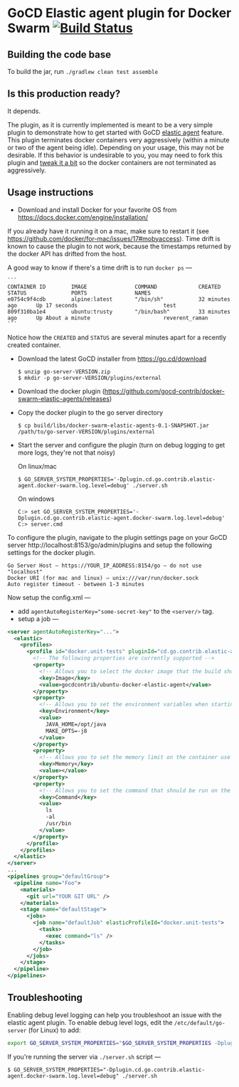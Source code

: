 # GoCD Elastic agent plugin for Docker Swarm [![Build Status](https://snap-ci.com/gocd-contrib/docker-swarm-elastic-agents/branch/master/build_image)](https://snap-ci.com/gocd-contrib/docker-swarm-elastic-agents/branch/master)

## Building the code base

To build the jar, run `./gradlew clean test assemble`

## Is this production ready?

It depends.

The plugin, as it is currently implemented is meant to be a very simple plugin to demonstrate how to get started with GoCD [elastic agent](https://plugin-api.go.cd/current/elastic-agents) feature. This plugin terminates docker containers very aggressively (within a minute or two of the agent being idle). Depending on your usage, this may not be desirable. If this behavior is undesirable to you, you may need to fork this plugin and [tweak it a bit](https://github.com/gocd-contrib/docker-swarm-elastic-agents/blob/master/src/main/java/cd/go/contrib/elasticagents/docker/executors/ServerPingRequestExecutor.java) so the docker containers are not terminated as aggressively.

## Usage instructions

* Download and install Docker for your favorite OS from https://docs.docker.com/engine/installation/

If you already have it running it on a mac, make sure to restart it (see https://github.com/docker/for-mac/issues/17#mobyaccess). Time drift is known to cause the plugin to not work, because the timestamps returned by the docker API has drifted from the host.

A good way to know if there's a time drift is to run `docker ps` —

    ```
    CONTAINER ID        IMAGE               COMMAND             CREATED             STATUS              PORTS               NAMES
    e0754c9f4cdb        alpine:latest       "/bin/sh"           32 minutes ago      Up 17 seconds                           test
    809f310ba1e4        ubuntu:trusty       "/bin/bash"         33 minutes ago      Up About a minute                       reverent_raman
    ```

Notice how the `CREATED` and `STATUS` are several minutes apart for a recently created container.

* Download the latest GoCD installer from https://go.cd/download

    ```shell
    $ unzip go-server-VERSION.zip
    $ mkdir -p go-server-VERSION/plugins/external
    ```
* Download the docker plugin (https://github.com/gocd-contrib/docker-swarm-elastic-agents/releases)
* Copy the docker plugin to the go server directory

    ```
    $ cp build/libs/docker-swarm-elastic-agents-0.1-SNAPSHOT.jar /path/to/go-server-VERSION/plugins/external
    ```

* Start the server and configure the plugin (turn on debug logging to get more logs, they're not that noisy)

  On linux/mac

    ```shell
    $ GO_SERVER_SYSTEM_PROPERTIES='-Dplugin.cd.go.contrib.elastic-agent.docker-swarm.log.level=debug' ./server.sh
    ```

  On windows

    ```
    C:> set GO_SERVER_SYSTEM_PROPERTIES='-Dplugin.cd.go.contrib.elastic-agent.docker-swarm.log.level=debug'
    C:> server.cmd
    ```

To configure the plugin, navigate to the plugin settings page on your GoCD server http://localhost:8153/go/admin/plugins and setup the following settings for the docker plugin.

```
Go Server Host — https://YOUR_IP_ADDRESS:8154/go — do not use "localhost"
Docker URI (for mac and linux) — unix:///var/run/docker.sock
Auto register timeout - between 1-3 minutes
```

Now setup the config.xml —

* add `agentAutoRegisterKey="some-secret-key"` to the `<server/>` tag.
* setup a job —

```xml
<server agentAutoRegisterKey="...">
  <elastic>
    <profiles>
      <profile id="docker.unit-tests" pluginId="cd.go.contrib.elastic-agent.docker-swarm">
        <!-- The following properties are currently supported -->
        <property>
          <!-- Allows you to select the docker image that the build should run with -->
          <key>Image</key>
          <value>gocdcontrib/ubuntu-docker-elastic-agent</value>
        </property>
        <property>
          <!-- Allows you to set the environment variables when starting the docker container -->
          <key>Environment</key>
          <value>
            JAVA_HOME=/opt/java
            MAKE_OPTS=-j8
          </value>
        </property>
        <property>
          <!-- Allows you to set the memory limit on the container use a KB, MB, GB suffix -->
          <key>Memory</key>
          <value></value>
        </property>
        <property>
          <!-- Allows you to set the command that should be run on the container, separate executable and each args by a newline -->
          <key>Command</key>
          <value>
            ls
            -al
            /usr/bin
          </value>
        </property>
      </profile>
    </profiles>
  </elastic>
</server>
...
<pipelines group="defaultGroup">
  <pipeline name="Foo">
    <materials>
      <git url="YOUR GIT URL" />
    </materials>
    <stage name="defaultStage">
      <jobs>
        <job name="defaultJob" elasticProfileId="docker.unit-tests">
          <tasks>
            <exec command="ls" />
          </tasks>
        </job>
      </jobs>
    </stage>
  </pipeline>
</pipelines>
```

## Troubleshooting

Enabling debug level logging can help you troubleshoot an issue with the elastic agent plugin. To enable debug level logs, edit the `/etc/default/go-server` (for Linux) to add:

```bash
export GO_SERVER_SYSTEM_PROPERTIES="$GO_SERVER_SYSTEM_PROPERTIES -Dplugin.cd.go.contrib.elastic-agent.docker-swarm.log.level=debug"
```

If you're running the server via `./server.sh` script —

```
$ GO_SERVER_SYSTEM_PROPERTIES="-Dplugin.cd.go.contrib.elastic-agent.docker-swarm.log.level=debug" ./server.sh
```
